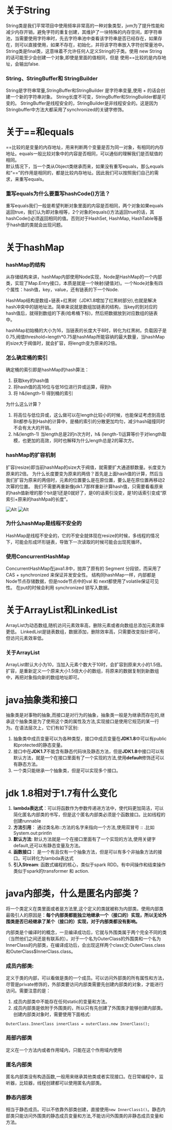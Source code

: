 <!-- MarkdownTOC -->

<!-- /MarkdownTOC -->
#  关于String  
   String类是我们平常项目中使用频率非常高的一种对象类型，jvm为了提升性能和减少内存开销，避免字符的重复创建，其维护了一块特殊的内存空间，即字符串池，当需要使用字符串时，先去字符串池中查看该字符串是否已经存在，如果存在，则可以直接使用，如果不存在，初始化，并将该字符串放入字符创常量池中。  
   String类是final类，这意味着不允许任何人定义String的子类。使用 new String 的话可能至少会创建一个对象,即使是里面的值相同，但是 使用==比较的是内存地址，会输出false.  
   
### String、StringBuffer和 StringBuilder
   String是字符串常量,StringBuffer和StringBuilder 是字符串变量,使用 + 的话会创建一个新的字符串对象。 
   String长度不可变，StringBuffer和StringBuilder都是可变的。
   StringBuffer是线程安全的，StringBuilder是非线程安全的。这是因为Stringbuffer中方法大都采用了synchronized的关键字修饰。
#  关于==和equals
   ==比较的是变量的内存地址，用来判断两个变量是否为同一对象，有相同的内存地址。equals一般比较对象中的内容是否相同，可以通俗的理解我们是否赋值的相同。  
   默认情况下，当一个类从Object类继承而来，如果没有重写equals，那么equals和“==”的作用是相同的，都是比较内存地址。因此我们可以按照我们自己的需求，来重写equals。
   
   ### 重写equals为什么要重写hashCode()方法？
   重写equals我们一般是希望判断对象里面的内容是否相同，两个对象如果equals返回true，我们认为即对象相等，2个对象的equals()方法返回true的话，其hashCode()必须返回相同的值。否则对于HashSet, HashMap, HashTable等基于hash值的类就会出现问题。
#  关于hashMap
   ### hashMap的结构
   从存储结构来讲，hashMap内部使用Node实现，Node是HashMap的一个内部类，实现了Map.Entry接口，本质是就是一个映射(键值对)。一个Node对象有四个属性：hash值，key，value，还有链表的下一个Node.  
   
   HashMap结构是数组+链表+红黑树（JDK1.8增加了红黑树部分),也就是解决hash冲突中的链地址法。简单来说就是数组加链表的结构，当key的到对应的hash值后，就得到数组的下表(哈希桶下标)，然后把数据放到对应数组的链表中。
   
   hashMap初始桶的大小为16，当链表的长度大于8时，转化为红黑树。负载因子是0.75,阀值threshold=length*0.75是hashMap所能容纳的最大数量，当hashMap的size大于阀值时，就会扩容，将length变为原来的2倍。
   ### 怎么确定桶的索引
   确定桶的索引即是hashMap的hash算法：
   1.  获取key的hash值
   2.  将hash值的高16位与低16位进行异或运算，得到h
   3.  将 h&(length-1) 得到桶的索引
   
   为什么这么计算？ 
   1.  将高位与低位异或，这么做可以在length比较小的时候，也能保证考虑到高低Bit都参与到Hash的计算中，是桶的索引的分散更加均匀，减少hash碰撞同时不会有太大的开销。
   2.  h&(length-1) 当length总是2的n次方时，h& (length-1)运算等价于对length取模，也更加的高效，同时也解释为什么length总是2的幂次方。
   
   ### hashMap的扩容机制
   扩容(resize)即当前hashMap的size大于阀值，就需要扩大通道额数量。长度变为原来的2倍。
   为什么长度要变为原来的两倍？首先是上面hash值的计算，然后当我们扩容为原来的两倍时，元素的位置要么是在原位置，要么是在原位置再移动2次幂的位置。
   我们不需要再重新像jdk1.7那样重新计算hash值，只需要看看原来的hash值新增的那个bit是1还是0就好了，是0的话索引没变，是1的话索引变成“原索引+原来的hashMpa的长度”。  
   
   ![Alt](https://awps-assets.meituan.net/mit-x/blog-images-bundle-2016/4d8022db.png)
   ![Alt](https://awps-assets.meituan.net/mit-x/blog-images-bundle-2016/d773f86e.png)
   
   ### 为什么hashMap是线程不安全的
   HashMap是线程不安全的，它的不安全就体现在resize的时候，多线程的情况下，可能会形成环形链表，导致下一次读取的时候可能会出现死循环。
   
   ### 使用ConcurrentHashMap
   
   ConcurrentHashMap在java1.8中，抛弃了原有的 Segment 分段锁，而采用了 CAS + synchronized 来保证并发安全性。
   结构同hashMap一样，内部都是Node节点存储数据，但是node节点中的val 和 next都使用了volatile保证可见性。
   在put的时候会利用 synchronized 锁写入数据。
#  关于ArrayList和LinkedList
   ArrayList为动态数组,随机访问元素效率高，删除元素或者向数组总添加元素效率更低。
   LinkedList是链表数组，数据添加，删除效率高，只需要改变指针即可，但访问元素效率低。
   
   ### 关于ArrayList
   ArrayList默认大小为10，当加入元素个数大于10时，会扩容到原来大小的1.5倍。扩容，是重新定义一个原来大小1.5倍大小的数组，将原来的数据复制到新数组中，再把对象指向新的数组地址即可。
   
#  java抽象类和接口

抽象类是对事物的抽象,而接口是对行为的抽象，抽象类一般是为继承而存在的,继承这个抽象类是为了使用这个类的属性及方法,实现接口是使用它规范的某一行为。在语法层次上，它们有如下区别:
1)  抽象类中成员变量可以为各种类型，接口中成员变量在**JDK1.8**中可以有public 和protected的静态变量。
2)  接口中在**JDK1.7**不能含有静态代码块及静态方法，但是**JDK1.8**中接口可以有默认方法，就是一个在接口里面有了一个实现的方法,使用**default**修饰还可以有静态方法。
3)  一个类只能继承一个抽象类，但是可以实现多个接口。
#  jdk 1.8相对于1.7有什么变化
1.  **lambda表达式**：可以将函数作为参数传递进方法中，使代码更加简洁，可以简化匿名内部类的书写，但是这个匿名内部类必须是个函数接口。比如线程的创建runnable
2.  **方法引用**： 通过类名称::方法的名字来指向一个方法,使用双冒号 :: .比如 System.out:println
3.  **默认方法**:  默认方法就是一个在接口里面有了一个实现的方法,使用关键字default,还可以有静态变量及方法。
4.  **函数接口**： 是一个有且仅有一个抽象方法，但是可以有多个非抽象方法的接口。可以转化为lambda表达式
5.  **引入Stream**: 函数式编程的核心，类似于spark RDD。有中间操作和结束操作 类似于spark的transformer 和 action.

#  java内部类，什么是匿名内部类？
将一个类定义在类里面或者是方法里,这个定义的类就被称为内部类。使用内部类最吸引人的原因是：**每个内部类都能独立地继承一个（接口的）实现，所以无论外围类是否已经继承了某个（接口的）实现，对于内部类都没有影响。**    

内部类是个编译时的概念，一旦编译成功后，它就与外围类属于两个完全不同的类（当然他们之间还是有联系的）。对于一个名为OuterClass的外围类和一个名为InnerClass的内部类，在编译成功后，会出现这样两个class文:OuterClass.class和OuterClass$InnerClass.class。

### 成员内部类:
定义于类的内部，可以看做是类的一个成员。可以访问外部类的所有属性和方法，尽管是private修饰的，外部类要访问内部类需要先创建内部类的对象，才能进行访问。需要注意的是：

1.  成员内部类中不能存在任何static的变量和方法。
2.  成员内部类是依附于外围类的，所以只有先创建了外围类才能够创建内部类。  
创建内部类对象时，需要使用下面格式:
```
OuterClass.InnerClass innerClass = outerClass.new InnerClass();
```
### 局部内部类
定义在一个方法内或者作用域内，只能在这个作用域内使用

### 匿名内部类
匿名内部类没有构造函数,一般用来继承其他类或者实现接口。在日常编程中，监听器，比较器，线程创建都可以使用匿名内部类。
### 静态内部类
相当于静态成员。可以不依靠外部类创建，直接使用```new InnerClass1()```。静态内部类只能访问外围类的静态成员变量和方法,不能访问外围类的非静态成员变量和方法。

